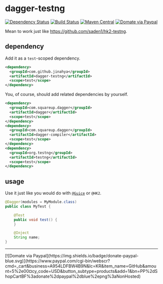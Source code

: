 # dagger-testng
[![Dependency Status](https://www.versioneye.com/user/projects/56694ea643cfea0032000073/badge.svg)](https://www.versioneye.com/user/projects/56694ea643cfea0032000073)
[![Build Status](https://travis-ci.org/jinahya/dagger-testng.svg)](https://travis-ci.org/jinahya/dagger-testng)
[![Maven Central](https://img.shields.io/maven-central/v/com.github.jinahya/dagger-testng.svg)](http://search.maven.org/#search%7Cga%7C1%7Ca%3A%22dagger-testng%22)
[![Domate via Paypal](https://img.shields.io/badge/donate-paypal-blue.svg)](https://www.paypal.com/cgi-bin/webscr?cmd=_cart&business=A954LDFBW4B9N&lc=KR&item_name=GitHub&amount=5%2e00&currency_code=USD&button_subtype=products&add=1&bn=PP%2dShopCartBF%3adonate%2dpaypal%2dblue%2epng%3aNonHosted)

Mean to work just like https://github.com/saden1/hk2-testng.
## dependency
Add it as a `test`-scoped dependency.
```xml
<dependency>
  <groupId>com.github.jinahya</groupId>
  <artifactId>dagger-testng</artifactId>
  <scope>test</scope>
</dependency>
```
You, of course, should add related dependencies by yourself.
```xml
<dependency>
  <groupId>com.squareup.dagger</groupId>
  <artifactId>dagger</artifactId>
  <scope>test</scope>
</dependency>
<dependency>
  <groupId>com.squareup.dagger</groupId>
  <artifactId>dagger-compiler</artifactId>
  <scope>test</scope>
</dependency>
<dependency>
  <groupId>org.testng</groupId>
  <artifactId>testng</artifactId>
  <scope>test</scope>
</dependency>
```
## usage
Use it just like you would do with [`@Guice`](http://testng.org/javadoc/org/testng/annotations/Guice.html) or `@HK2`.
~~~java
@Dagger(modules = MyModule.class)
public class MyTest {

    @Test
    public void test() {
    }

    @Inject
    String name;
}
~~~
<hr/>
[![Domate via Paypal](https://img.shields.io/badge/donate-paypal-blue.svg)](https://www.paypal.com/cgi-bin/webscr?cmd=_cart&business=A954LDFBW4B9N&lc=KR&item_name=GitHub&amount=5%2e00&currency_code=USD&button_subtype=products&add=1&bn=PP%2dShopCartBF%3adonate%2dpaypal%2dblue%2epng%3aNonHosted)
